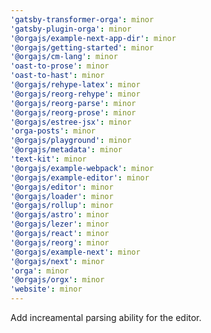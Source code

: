 ```yaml
---
'gatsby-transformer-orga': minor
'gatsby-plugin-orga': minor
'@orgajs/example-next-app-dir': minor
'@orgajs/getting-started': minor
'@orgajs/cm-lang': minor
'oast-to-prose': minor
'oast-to-hast': minor
'@orgajs/rehype-latex': minor
'@orgajs/reorg-rehype': minor
'@orgajs/reorg-parse': minor
'@orgajs/reorg-prose': minor
'@orgajs/estree-jsx': minor
'orga-posts': minor
'@orgajs/playground': minor
'@orgajs/metadata': minor
'text-kit': minor
'@orgajs/example-webpack': minor
'@orgajs/example-editor': minor
'@orgajs/editor': minor
'@orgajs/loader': minor
'@orgajs/rollup': minor
'@orgajs/astro': minor
'@orgajs/lezer': minor
'@orgajs/react': minor
'@orgajs/reorg': minor
'@orgajs/example-next': minor
'@orgajs/next': minor
'orga': minor
'@orgajs/orgx': minor
'website': minor
---
```


Add increamental parsing ability for the editor.
